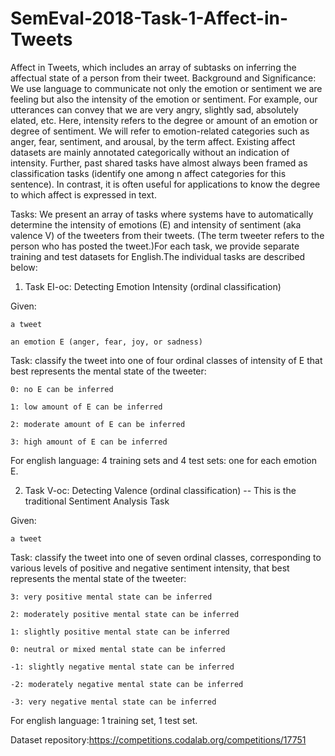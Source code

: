 # SemEval-2018-Task-1-Affect-in-Tweets
Affect in Tweets, which includes an array of subtasks on inferring the affectual state of a person from their tweet.
Background and Significance: We use language to communicate not only the emotion or sentiment we are feeling but also the intensity of the emotion or sentiment. For example, our utterances can convey that we are very angry, slightly sad, absolutely elated, etc. Here, intensity refers to the degree or amount of an emotion or degree of sentiment. We will refer to emotion-related categories such as anger, fear, sentiment, and arousal, by the term affect. Existing affect datasets are mainly annotated categorically without an indication of intensity. Further, past shared tasks have almost always been framed as classification tasks (identify one among n affect categories for this sentence). In contrast, it is often useful for applications to know the degree to which affect is expressed in text.

Tasks: We present an array of tasks where systems have to automatically determine the intensity of emotions (E) and intensity of sentiment (aka valence V) of the tweeters from their tweets. (The term tweeter refers to the person who has posted the tweet.)For each task, we provide separate training and test datasets for English.The individual tasks are described below:

1. Task EI-oc: Detecting Emotion Intensity (ordinal classification)

Given:

    a tweet

    an emotion E (anger, fear, joy, or sadness)

Task: classify the tweet into one of four ordinal classes of intensity of E that best represents the mental state of the tweeter:

    0: no E can be inferred

    1: low amount of E can be inferred

    2: moderate amount of E can be inferred

    3: high amount of E can be inferred

For english language: 4 training sets and 4 test sets: one for each emotion E.

2. Task V-oc: Detecting Valence (ordinal classification) -- This is the traditional Sentiment Analysis Task

Given:

    a tweet

Task: classify the tweet into one of seven ordinal classes, corresponding to various levels of positive and negative sentiment intensity, that best represents the mental state of the tweeter:

    3: very positive mental state can be inferred

    2: moderately positive mental state can be inferred

    1: slightly positive mental state can be inferred

    0: neutral or mixed mental state can be inferred

    -1: slightly negative mental state can be inferred

    -2: moderately negative mental state can be inferred

    -3: very negative mental state can be inferred

For english language: 1 training set, 1 test set. 

Dataset repository:https://competitions.codalab.org/competitions/17751
